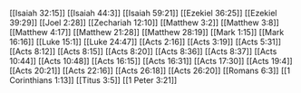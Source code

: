 [[Isaiah 32:15]]
[[Isaiah 44:3]]
[[Isaiah 59:21]]
[[Ezekiel 36:25]]
[[Ezekiel 39:29]]
[[Joel 2:28]]
[[Zechariah 12:10]]
[[Matthew 3:2]]
[[Matthew 3:8]]
[[Matthew 4:17]]
[[Matthew 21:28]]
[[Matthew 28:19]]
[[Mark 1:15]]
[[Mark 16:16]]
[[Luke 15:1]]
[[Luke 24:47]]
[[Acts 2:16]]
[[Acts 3:19]]
[[Acts 5:31]]
[[Acts 8:12]]
[[Acts 8:15]]
[[Acts 8:20]]
[[Acts 8:36]]
[[Acts 8:37]]
[[Acts 10:44]]
[[Acts 10:48]]
[[Acts 16:15]]
[[Acts 16:31]]
[[Acts 17:30]]
[[Acts 19:4]]
[[Acts 20:21]]
[[Acts 22:16]]
[[Acts 26:18]]
[[Acts 26:20]]
[[Romans 6:3]]
[[1 Corinthians 1:13]]
[[Titus 3:5]]
[[1 Peter 3:21]]
